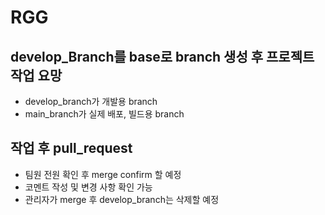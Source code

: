 # RGG

## develop_Branch를 base로 branch 생성 후 프로젝트 작업 요망
- develop_branch가 개발용 branch
- main_branch가 실제 배포, 빌드용 branch

## 작업 후 pull_request 
- 팀원 전원 확인 후 merge confirm 할 예정
- 코멘트 작성 및 변경 사항 확인 가능
- 관리자가 merge 후 develop_branch는 삭제할 예정
